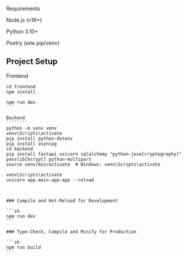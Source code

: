 Requirements

Node.js (v16+)

Python 3.10+

Poetry (или pip/venv)




## Project Setup

Frontend
`````````
cd frontend
npm install

npm run dev
```

Backend
````````
python -m venv venv
venv\Scripts\activate
pip install python-dotenv
pip install asyncpg
cd backend
pip install fastapi uvicorn sqlalchemy "python-jose[cryptography]" passlib[bcrypt] python-multipart
source venv/bin/activate  # Windows: venv\Scripts\activate

venv\Scripts\activate
uvicorn app.main.app:app --reload



### Compile and Hot-Reload for Development

```sh
npm run dev
```

### Type-Check, Compile and Minify for Production

```sh
npm run build
```
